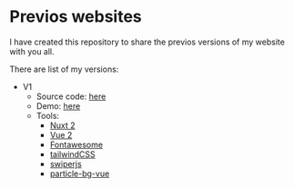# Previos websites
I have created this repository to share the previos versions of my website with you all.

There are list of my versions:
- V1
  - Source code: [here](https://bitbucket.org/marckevinflores/myprofile)
  - Demo: [here](https://myprofile-b1rpded4p-marckevinflores.vercel.app/)
  - Tools:
      - [Nuxt 2](https://v2.nuxt.com/)
      - [Vue 2](vuejs.org)
      - [Fontawesome](https://fontawesome.com/)
      - [tailwindCSS](https://tailwindcss.com/)
      - [swiperjs](https://swiperjs.com/)
      - [particle-bg-vue](https://vue-particles.netlify.app/)